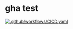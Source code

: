 # gha test
[![.github/workflows/CICD.yaml](https://github.com/satishbraju/gha/actions/workflows/CICD.yaml/badge.svg)](https://github.com/satishbraju/gha/actions/workflows/CICD.yaml)
